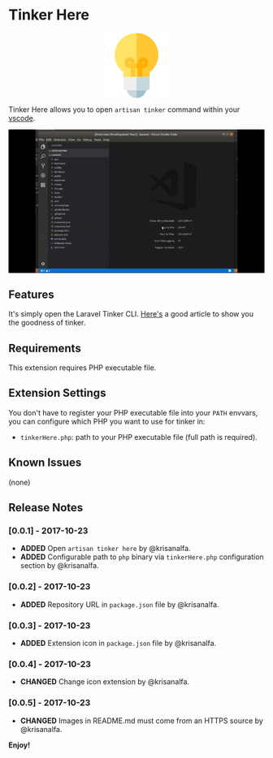 # Tinker Here

<div style="text-align:center">
    <img align="center" src="image/icon.png" />
</div>

Tinker Here allows you to open `artisan tinker` command within your [vscode](https://code.visualstudio.com/).

<div style="text-align:center">
    <img align="center" src="image/tinkerhere.gif" />
</div>

## Features

It's simply open the Laravel Tinker CLI. [Here's](https://scotch.io/tutorials/tinker-with-the-data-in-your-laravel-apps-with-php-artisan-tinker) a good article to show you the goodness of tinker.

## Requirements

This extension requires PHP executable file.

## Extension Settings

You don't have to register your PHP executable file into your `PATH` envvars, you can configure which PHP you want to use for tinker in:

* `tinkerHere.php`: path to your PHP executable file (full path is required).

## Known Issues

(none)

## Release Notes

### [0.0.1] - 2017-10-23
- **ADDED** Open `artisan tinker here` by @krisanalfa.
- **ADDED** Configurable path to `php` binary via `tinkerHere.php` configuration section by @krisanalfa.

### [0.0.2] - 2017-10-23
- **ADDED** Repository URL in `package.json` file by @krisanalfa.

### [0.0.3] - 2017-10-23
- **ADDED** Extension icon in `package.json` file by @krisanalfa.

### [0.0.4] - 2017-10-23
- **CHANGED** Change icon extension by @krisanalfa.

### [0.0.5] - 2017-10-23
- **CHANGED** Images in README.md must come from an HTTPS source by @krisanalfa.

**Enjoy!**
